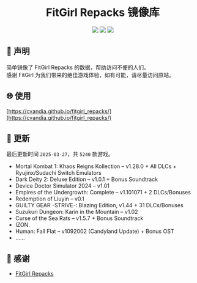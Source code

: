 ﻿<div align="center">

# FitGirl Repacks 镜像库

![](https://count.getloli.com/get/@fitgirl_repacks?theme=booru-lewd)
![](https://img.shields.io/badge/ci-passing-brightgreen.svg?logo=github) ![](https://img.shields.io/badge/license-MIT-brightgreen.svg)

</div>

## 📜 声明
简单镜像了 FitGirl Repacks 的数据，帮助访问不便的人们。  
感谢 FitGirl 为我们带来的绝佳游戏体验，如有可能，请尽量访问原站。

## 🌐 使用
[https://cvandia.github.io/fitgirl_repacks/](https://cvandia.github.io/fitgirl_repacks/)

## 🔄 更新
最后更新时间 `2025-03-27`，共 `5240` 款游戏。
- Mortal Kombat 1: Khaos Reigns Kollection – v1.28.0 + All DLCs + Ryujinx/Sudachi Switch Emulators
- Dark Deity 2: Deluxe Edition – v1.0.1 + Bonus Soundtrack
- Device Doctor Simulator 2024 – v1.01
- Empires of the Undergrowth: Complete – v1.101071 + 2 DLCs/Bonuses
- Redemption of Liuyin – v0.1
- GUILTY GEAR -STRIVE-: Blazing Edition, v1.44 + 31 DLCs/Bonuses
- Suzukuri Dungeon: Karin in the Mountain – v1.02
- Curse of the Sea Rats – v1.5.7 + Bonus Soundtrack
- IZON.
- Human: Fall Flat – v1092002 (Candyland Update) + Bonus OST
- ……

## 🙏 感谢
- [FitGirl Repacks](https://fitgirl-repacks.site/)
